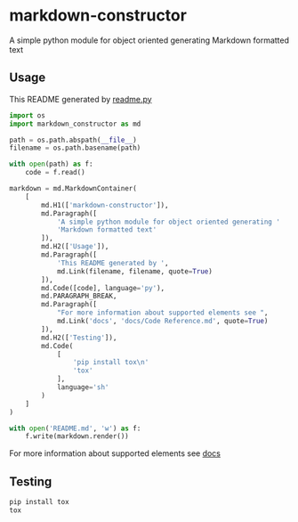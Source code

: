 # markdown-constructor

A simple python module for object oriented generating Markdown formatted text

## Usage

This README generated by [readme.py](readme.py)

```py
import os
import markdown_constructor as md

path = os.path.abspath(__file__)
filename = os.path.basename(path)

with open(path) as f:
    code = f.read()

markdown = md.MarkdownContainer(
    [
        md.H1(['markdown-constructor']),
        md.Paragraph([
            'A simple python module for object oriented generating '
            'Markdown formatted text'
        ]),
        md.H2(['Usage']),
        md.Paragraph([
            'This README generated by ',
            md.Link(filename, filename, quote=True)
        ]),
        md.Code([code], language='py'),
        md.PARAGRAPH_BREAK,
        md.Paragraph([
            "For more information about supported elements see ",
            md.Link('docs', 'docs/Code Reference.md', quote=True)
        ]),
        md.H2(['Testing']),
        md.Code(
            [
                'pip install tox\n'
                'tox'
            ],
            language='sh'
        )
    ]
)

with open('README.md', 'w') as f:
    f.write(markdown.render())
```

For more information about supported elements see [docs](docs/Code%20Reference.md)

## Testing

```sh
pip install tox
tox
```